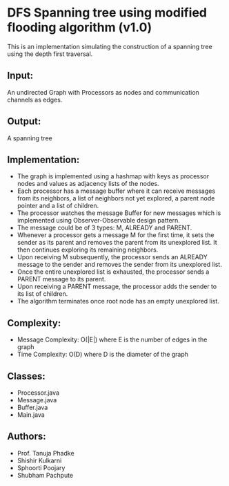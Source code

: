 DFS Spanning tree using modified flooding algorithm (v1.0)
==========================================================
This is an implementation simulating the construction of a spanning tree using the depth first traversal. 

Input:
------
An undirected Graph with Processors as nodes and communication channels as edges.

Output:
-------
A spanning tree

Implementation:
---------------
* The graph is implemented using a hashmap with keys as processor nodes and values as adjacency lists of the nodes.
* Each processor has a message buffer where it can receive messages from its neighbors, a list of neighbors not yet explored, a parent node pointer and a list of children.
* The processor watches the message Buffer for new messages which is implemented using Observer-Observable design pattern.
* The message could be of 3 types: M, ALREADY and PARENT.
* Whenever a processor gets a message M for the first time, it sets the sender as its parent and removes the parent from its unexplored list. It then continues exploring its remaining neighbors.
* Upon receiving M subsequently, the processor sends an ALREADY message to the sender and removes the sender from its unexplored list.
* Once the entire unexplored list is exhausted, the processor sends a PARENT message to its parent.
* Upon receiving a PARENT message, the processor adds the sender to its list of children.
* The algorithm terminates once root node has an empty unexplored list.

Complexity:
-----------
* Message Complexity: O(|E|) where E is the number of edges in the graph
* Time Complexity: O(D) where D is the diameter of the graph

Classes:
--------
* Processor.java
* Message.java
* Buffer.java
* Main.java

Authors:
--------
* Prof. Tanuja Phadke
* Shishir Kulkarni
* Sphoorti Poojary
* Shubham Pachpute
